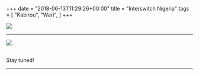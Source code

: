 +++
date = "2018-06-13T11:29:26+00:00"
title = "Interswitch Nigeria"
tags = [
    "Kabirou",
    "Wari",
]
+++
<div class="container" style="width:auto">
  <a target="blank" href="https://image.ibb.co/bWcD5d/j_13_1.jpg">
    <img src="https://image.ibb.co/bWcD5d/j_13_1.jpg" style="max-width:100%">
  </a>
</div>


<!--more-->
<hr>
<div class="container" style="width:auto">
  <a target="blank" href="https://image.ibb.co/knX2yy/j_13_2.jpg">
    <img src="https://image.ibb.co/knX2yy/j_13_2.jpg" style="max-width:100%">
  </a>
</div>
<br>




Stay tuned!


<hr>
